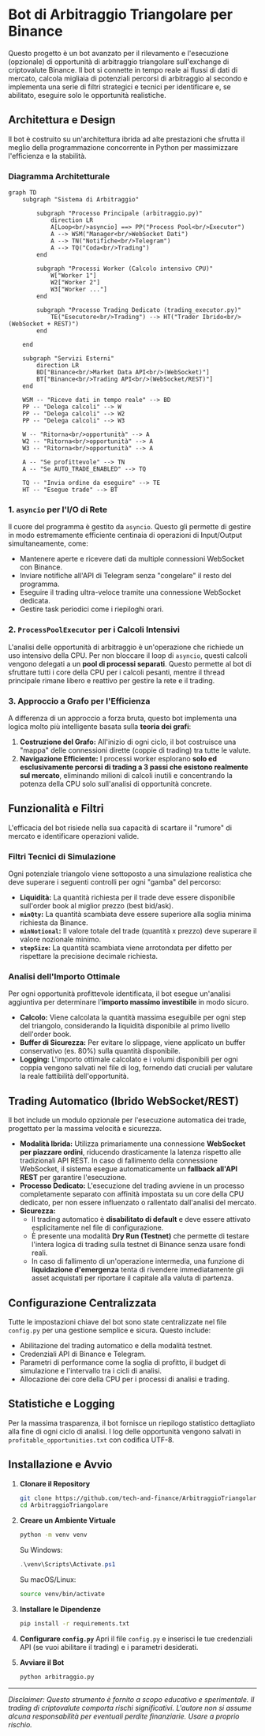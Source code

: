 # Bot di Arbitraggio Triangolare per Binance

Questo progetto è un bot avanzato per il rilevamento e l'esecuzione (opzionale) di opportunità di arbitraggio triangolare sull'exchange di criptovalute Binance. Il bot si connette in tempo reale ai flussi di dati di mercato, calcola migliaia di potenziali percorsi di arbitraggio al secondo e implementa una serie di filtri strategici e tecnici per identificare e, se abilitato, eseguire solo le opportunità realistiche.

## Architettura e Design

Il bot è costruito su un'architettura ibrida ad alte prestazioni che sfrutta il meglio della programmazione concorrente in Python per massimizzare l'efficienza e la stabilità.

### Diagramma Architetturale

```mermaid
graph TD
    subgraph "Sistema di Arbitraggio"
        
        subgraph "Processo Principale (arbitraggio.py)"
            direction LR
            A[Loop<br/>asyncio] ==> PP("Process Pool<br/>Executor")
            A --> WSM("Manager<br/>WebSocket Dati")
            A --> TN("Notifiche<br/>Telegram")
            A --> TQ("Coda<br/>Trading")
        end

        subgraph "Processi Worker (Calcolo intensivo CPU)"
            W["Worker 1"]
            W2["Worker 2"]
            W3["Worker ..."]
        end
        
        subgraph "Processo Trading Dedicato (trading_executor.py)"
            TE("Esecutore<br/>Trading") --> HT("Trader Ibrido<br/>(WebSocket + REST)")
        end

    end

    subgraph "Servizi Esterni"
        direction LR
        BD["Binance<br/>Market Data API<br/>(WebSocket)"]
        BT["Binance<br/>Trading API<br/>(WebSocket/REST)"]
    end

    WSM -- "Riceve dati in tempo reale" --> BD
    PP -- "Delega calcoli" --> W
    PP -- "Delega calcoli" --> W2
    PP -- "Delega calcoli" --> W3
    
    W -- "Ritorna<br/>opportunità" --> A
    W2 -- "Ritorna<br/>opportunità" --> A
    W3 -- "Ritorna<br/>opportunità" --> A
    
    A -- "Se profittevole" --> TN
    A -- "Se AUTO_TRADE_ENABLED" --> TQ

    TQ -- "Invia ordine da eseguire" --> TE
    HT -- "Esegue trade" --> BT
```

### 1. `asyncio` per l'I/O di Rete
Il cuore del programma è gestito da `asyncio`. Questo gli permette di gestire in modo estremamente efficiente centinaia di operazioni di Input/Output simultaneamente, come:
- Mantenere aperte e ricevere dati da multiple connessioni WebSocket con Binance.
- Inviare notifiche all'API di Telegram senza "congelare" il resto del programma.
- Eseguire il trading ultra-veloce tramite una connessione WebSocket dedicata.
- Gestire task periodici come i riepiloghi orari.

### 2. `ProcessPoolExecutor` per i Calcoli Intensivi
L'analisi delle opportunità di arbitraggio è un'operazione che richiede un uso intensivo della CPU. Per non bloccare il loop di `asyncio`, questi calcoli vengono delegati a un **pool di processi separati**. Questo permette al bot di sfruttare tutti i core della CPU per i calcoli pesanti, mentre il thread principale rimane libero e reattivo per gestire la rete e il trading.

### 3. Approccio a Grafo per l'Efficienza
A differenza di un approccio a forza bruta, questo bot implementa una logica molto più intelligente basata sulla **teoria dei grafi**:
1.  **Costruzione del Grafo:** All'inizio di ogni ciclo, il bot costruisce una "mappa" delle connessioni dirette (coppie di trading) tra tutte le valute.
2.  **Navigazione Efficiente:** I processi worker esplorano **solo ed esclusivamente percorsi di trading a 3 passi che esistono realmente sul mercato**, eliminando milioni di calcoli inutili e concentrando la potenza della CPU solo sull'analisi di opportunità concrete.

## Funzionalità e Filtri

L'efficacia del bot risiede nella sua capacità di scartare il "rumore" di mercato e identificare operazioni valide.

### Filtri Tecnici di Simulazione
Ogni potenziale triangolo viene sottoposto a una simulazione realistica che deve superare i seguenti controlli per ogni "gamba" del percorso:
- **Liquidità:** La quantità richiesta per il trade deve essere disponibile sull'order book al miglior prezzo (best bid/ask).
- **`minQty`:** La quantità scambiata deve essere superiore alla soglia minima richiesta da Binance.
- **`minNotional`:** Il valore totale del trade (quantità x prezzo) deve superare il valore nozionale minimo.
- **`stepSize`:** La quantità scambiata viene arrotondata per difetto per rispettare la precisione decimale richiesta.

### Analisi dell'Importo Ottimale
Per ogni opportunità profittevole identificata, il bot esegue un'analisi aggiuntiva per determinare l'**importo massimo investibile** in modo sicuro.
- **Calcolo:** Viene calcolata la quantità massima eseguibile per ogni step del triangolo, considerando la liquidità disponibile al primo livello dell'order book.
- **Buffer di Sicurezza:** Per evitare lo slippage, viene applicato un buffer conservativo (es. 80%) sulla quantità disponibile.
- **Logging:** L'importo ottimale calcolato e i volumi disponibili per ogni coppia vengono salvati nel file di log, fornendo dati cruciali per valutare la reale fattibilità dell'opportunità.

## Trading Automatico (Ibrido WebSocket/REST)

Il bot include un modulo opzionale per l'esecuzione automatica dei trade, progettato per la massima velocità e sicurezza.

- **Modalità Ibrida:** Utilizza primariamente una connessione **WebSocket per piazzare ordini**, riducendo drasticamente la latenza rispetto alle tradizionali API REST. In caso di fallimento della connessione WebSocket, il sistema esegue automaticamente un **fallback all'API REST** per garantire l'esecuzione.
- **Processo Dedicato:** L'esecuzione del trading avviene in un processo completamente separato con affinità impostata su un core della CPU dedicato, per non essere influenzato o rallentato dall'analisi del mercato.
- **Sicurezza:**
  - Il trading automatico è **disabilitato di default** e deve essere attivato esplicitamente nel file di configurazione.
  - È presente una modalità **Dry Run (Testnet)** che permette di testare l'intera logica di trading sulla testnet di Binance senza usare fondi reali.
  - In caso di fallimento di un'operazione intermedia, una funzione di **liquidazione d'emergenza** tenta di rivendere immediatamente gli asset acquistati per riportare il capitale alla valuta di partenza.

## Configurazione Centralizzata

Tutte le impostazioni chiave del bot sono state centralizzate nel file `config.py` per una gestione semplice e sicura. Questo include:
- Abilitazione del trading automatico e della modalità testnet.
- Credenziali API di Binance e Telegram.
- Parametri di performance come la soglia di profitto, il budget di simulazione e l'intervallo tra i cicli di analisi.
- Allocazione dei core della CPU per i processi di analisi e trading.

## Statistiche e Logging
Per la massima trasparenza, il bot fornisce un riepilogo statistico dettagliato alla fine di ogni ciclo di analisi. I log delle opportunità vengono salvati in `profitable_opportunities.txt` con codifica UTF-8.

## Installazione e Avvio

1.  **Clonare il Repository**
    ```bash
    git clone https://github.com/tech-and-finance/ArbitraggioTriangolare.git
    cd ArbitraggioTriangolare
    ```

2.  **Creare un Ambiente Virtuale**
    ```bash
    python -m venv venv
    ```
    Su Windows:
    ```powershell
    .\venv\Scripts\Activate.ps1
    ```
    Su macOS/Linux:
    ```bash
    source venv/bin/activate
    ```

3.  **Installare le Dipendenze**
    ```bash
    pip install -r requirements.txt
    ```

4.  **Configurare `config.py`**
    Apri il file `config.py` e inserisci le tue credenziali API (se vuoi abilitare il trading) e i parametri desiderati.

5.  **Avviare il Bot**
    ```bash
    python arbitraggio.py
    ```

---
*Disclaimer: Questo strumento è fornito a scopo educativo e sperimentale. Il trading di criptovalute comporta rischi significativi. L'autore non si assume alcuna responsabilità per eventuali perdite finanziarie. Usare a proprio rischio.* 